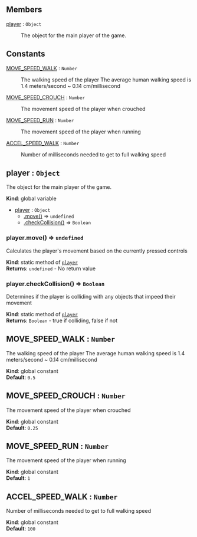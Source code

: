 ## Members

<dl>
<dt><a href="#player">player</a> : <code>Object</code></dt>
<dd><p>The object for the main player of the game.</p>
</dd>
</dl>

## Constants

<dl>
<dt><a href="#MOVE_SPEED_WALK">MOVE_SPEED_WALK</a> : <code>Number</code></dt>
<dd><p>The walking speed of the player
The average human walking speed is 1.4 meters/second ~ 0.14 cm/millisecond</p>
</dd>
<dt><a href="#MOVE_SPEED_CROUCH">MOVE_SPEED_CROUCH</a> : <code>Number</code></dt>
<dd><p>The movement speed of the player when crouched</p>
</dd>
<dt><a href="#MOVE_SPEED_RUN">MOVE_SPEED_RUN</a> : <code>Number</code></dt>
<dd><p>The movement speed of the player when running</p>
</dd>
<dt><a href="#ACCEL_SPEED_WALK">ACCEL_SPEED_WALK</a> : <code>Number</code></dt>
<dd><p>Number of milliseconds needed to get to full walking speed</p>
</dd>
</dl>

<a name="player"></a>

## player : <code>Object</code>
The object for the main player of the game.

**Kind**: global variable  

* [player](#player) : <code>Object</code>
    * [.move()](#player.move) ⇒ <code>undefined</code>
    * [.checkCollision()](#player.checkCollision) ⇒ <code>Boolean</code>

<a name="player.move"></a>

### player.move() ⇒ <code>undefined</code>
Calculates the player's movement based on the currently pressed controls

**Kind**: static method of [<code>player</code>](#player)  
**Returns**: <code>undefined</code> - No return value  
<a name="player.checkCollision"></a>

### player.checkCollision() ⇒ <code>Boolean</code>
Determines if the player is colliding with any objects that impeed theirmovement

**Kind**: static method of [<code>player</code>](#player)  
**Returns**: <code>Boolean</code> - true if colliding, false if not  
<a name="MOVE_SPEED_WALK"></a>

## MOVE\_SPEED\_WALK : <code>Number</code>
The walking speed of the playerThe average human walking speed is 1.4 meters/second ~ 0.14 cm/millisecond

**Kind**: global constant  
**Default**: <code>0.5</code>  
<a name="MOVE_SPEED_CROUCH"></a>

## MOVE\_SPEED\_CROUCH : <code>Number</code>
The movement speed of the player when crouched

**Kind**: global constant  
**Default**: <code>0.25</code>  
<a name="MOVE_SPEED_RUN"></a>

## MOVE\_SPEED\_RUN : <code>Number</code>
The movement speed of the player when running

**Kind**: global constant  
**Default**: <code>1</code>  
<a name="ACCEL_SPEED_WALK"></a>

## ACCEL\_SPEED\_WALK : <code>Number</code>
Number of milliseconds needed to get to full walking speed

**Kind**: global constant  
**Default**: <code>100</code>  
